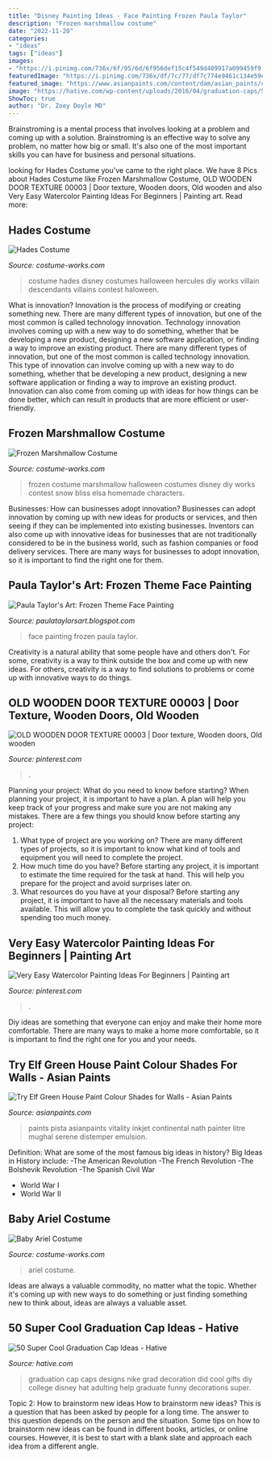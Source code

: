 ```yaml
---
title: "Disney Painting Ideas - Face Painting Frozen Paula Taylor"
description: "Frozen marshmallow costume"
date: "2022-11-20"
categories:
- "ideas"
tags: ["ideas"]
images:
- "https://i.pinimg.com/736x/6f/95/6d/6f956def15c4f549d409917a099459f9.jpg"
featuredImage: "https://i.pinimg.com/736x/df/7c/77/df7c774e9461c134e59ecec4e272974e.jpg"
featured_image: "https://www.asianpaints.com/content/dam/asian_paints/colours/room-shots/teals-blues-colour-shade-asian-paints-7544.jpg"
image: "https://hative.com/wp-content/uploads/2016/04/graduation-caps/50-super-cool-graduation-cap-ideas.jpg"
ShowToc: true
author: "Dr. Zoey Doyle MD"
---
```



Brainstroming is a mental process that involves looking at a problem and coming up with a solution. Brainstroming is an effective way to solve any problem, no matter how big or small. It's also one of the most important skills you can have for business and personal situations.

	

		
looking for Hades Costume you've came to the right place. We have 8 Pics about Hades Costume like Frozen Marshmallow Costume, OLD WOODEN DOOR TEXTURE 00003 | Door texture, Wooden doors, Old wooden and also Very Easy Watercolor Painting Ideas For Beginners | Painting art. Read more:
		
    
## Hades Costume

<img loading=lazy src="http://photos.costume-works.com/full/hades3.jpg" onerror="this.onerror=null;this.src='https://tse4.mm.bing.net/th?id=OIP.o1ks6KOxtRw8JsDfvp8aMQHaMf&amp;pid=15.1';" alt="Hades Costume">

_Source: costume-works.com_

>costume hades disney costumes halloween hercules diy works villain descendants villains contest haloween. 

	

What is innovation?
Innovation is the process of modifying or creating something new. There are many different types of innovation, but one of the most common is called technology innovation. Technology innovation involves coming up with a new way to do something, whether that be developing a new product, designing a new software application, or finding a way to improve an existing product.
There are many different types of innovation, but one of the most common is called technology innovation. This type of innovation can involve coming up with a new way to do something, whether that be developing a new product, designing a new software application or finding a way to improve an existing product. Innovation can also come from coming up with ideas for how things can be done better, which can result in products that are more efficient or user-friendly.

    
## Frozen Marshmallow Costume

<img loading=lazy src="https://photos.costume-works.com/full/frozen_marshmallow4.jpg" onerror="this.onerror=null;this.src='https://tse3.mm.bing.net/th?id=OIP.sdmST2AhJj06vUCk_7Z6SAHaK9&amp;pid=15.1';" alt="Frozen Marshmallow Costume">

_Source: costume-works.com_

>frozen costume marshmallow halloween costumes disney diy works contest snow bliss elsa homemade characters. 

	

Businesses: How can businesses adopt innovation?
Businesses can adopt innovation by coming up with new ideas for products or services, and then seeing if they can be implemented into existing businesses. Inventors can also come up with innovative ideas for businesses that are not traditionally considered to be in the business world, such as fashion companies or food delivery services. There are many ways for businesses to adopt innovation, so it is important to find the right one for them.

    
## Paula Taylor&#039;s Art: Frozen Theme Face Painting

<img loading=lazy src="http://4.bp.blogspot.com/-s9mVu1HRruA/Vk1PT4oG0wI/AAAAAAAAD3A/0vbdPD_xBdM/s1600/IMG_9085.jpg" onerror="this.onerror=null;this.src='https://tse4.mm.bing.net/th?id=OIP.7_p-Y8P780c7qr0yqLDKbAHaJ8&amp;pid=15.1';" alt="Paula Taylor&#039;s Art: Frozen Theme Face Painting">

_Source: paulataylorsart.blogspot.com_

>face painting frozen paula taylor. 

	

Creativity is a natural ability that some people have and others don't. For some, creativity is a way to think outside the box and come up with new ideas. For others, creativity is a way to find solutions to problems or come up with innovative ways to do things.

    
## OLD WOODEN DOOR TEXTURE 00003 | Door Texture, Wooden Doors, Old Wooden

<img loading=lazy src="https://i.pinimg.com/736x/6f/95/6d/6f956def15c4f549d409917a099459f9.jpg" onerror="this.onerror=null;this.src='https://tse4.mm.bing.net/th?id=OIP.0O6FvnqS88COzkILc7xyDwHaLW&amp;pid=15.1';" alt="OLD WOODEN DOOR TEXTURE 00003 | Door texture, Wooden doors, Old wooden">

_Source: pinterest.com_

>. 

	

Planning your project: What do you need to know before starting?
When planning your project, it is important to have a plan. A plan will help you keep track of your progress and make sure you are not making any mistakes. There are a few things you should know before starting any project:
1. What type of project are you working on? There are many different types of projects, so it is important to know what kind of tools and equipment you will need to complete the project.
2. How much time do you have? Before starting any project, it is important to estimate the time required for the task at hand. This will help you prepare for the project and avoid surprises later on.
3. What resources do you have at your disposal? Before starting any project, it is important to have all the necessary materials and tools available. This will allow you to complete the task quickly and without spending too much money.

    
## Very Easy Watercolor Painting Ideas For Beginners | Painting Art

<img loading=lazy src="https://i.pinimg.com/736x/df/7c/77/df7c774e9461c134e59ecec4e272974e.jpg" onerror="this.onerror=null;this.src='https://tse4.mm.bing.net/th?id=OIP.w23Tr9RzuwZPqGq-wdNCeQHaLH&amp;pid=15.1';" alt="Very Easy Watercolor Painting Ideas For Beginners | Painting art">

_Source: pinterest.com_

>. 

	

Diy ideas are something that everyone can enjoy and make their home more comfortable. There are many ways to make a home more comfortable, so it is important to find the right one for you and your needs.

    
## Try Elf Green House Paint Colour Shades For Walls - Asian Paints

<img loading=lazy src="https://www.asianpaints.com/content/dam/asian_paints/colours/room-shots/teals-blues-colour-shade-asian-paints-7544.jpg" onerror="this.onerror=null;this.src='https://tse3.mm.bing.net/th?id=OIP.11aEMb4YdjCbyFYtydZ-kwHaGK&amp;pid=15.1';" alt="Try Elf Green House Paint Colour Shades for Walls - Asian Paints">

_Source: asianpaints.com_

>paints pista asianpaints vitality inkjet continental nath painter litre mughal serene distemper emulsion. 

	

Definition: What are some of the most famous big ideas in history?
Big Ideas in History include: 
-The American Revolution 
-The French Revolution 
-The Bolshevik Revolution 
-The Spanish Civil War 
- World War I 
- World War II

    
## Baby Ariel Costume

<img loading=lazy src="https://photos.costume-works.com/full/baby_ariel.jpg" onerror="this.onerror=null;this.src='https://tse2.mm.bing.net/th?id=OIP.sPVSRuJa8fW8pK74ETpiawHaLE&amp;pid=15.1';" alt="Baby Ariel Costume">

_Source: costume-works.com_

>ariel costume. 

	

Ideas are always a valuable commodity, no matter what the topic. Whether it's coming up with new ways to do something or just finding something new to think about, ideas are always a valuable asset.

    
## 50 Super Cool Graduation Cap Ideas - Hative

<img loading=lazy src="https://hative.com/wp-content/uploads/2016/04/graduation-caps/50-super-cool-graduation-cap-ideas.jpg" onerror="this.onerror=null;this.src='https://tse2.mm.bing.net/th?id=OIP.Oo9AMMZxfe2fd3FYFlBc_gHaJ4&amp;pid=15.1';" alt="50 Super Cool Graduation Cap Ideas - Hative">

_Source: hative.com_

>graduation cap caps designs nike grad decoration did cool gifts diy college disney hat adulting help graduate funny decorations super. 

	

Topic 2: How to brainstorm new ideas
How to brainstorm new ideas? This is a question that has been asked by people for a long time. The answer to this question depends on the person and the situation. Some tips on how to brainstorm new ideas can be found in different books, articles, or online courses. However, it is best to start with a blank slate and approach each idea from a different angle.

